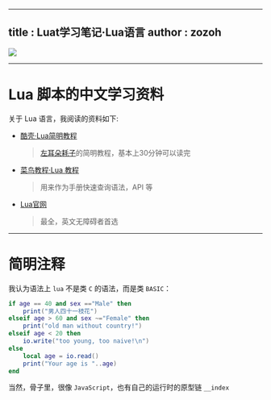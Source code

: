 
---
title  : Luat学习笔记·Lua语言
author : zozoh
---

![](https://www.lua.org/images/lua25.gif)

--------------------------------------------
# Lua 脚本的中文学习资料

关于 Lua 语言，我阅读的资料如下:

- [酷壳·Lua简明教程](https://coolshell.cn/articles/10739.html)
    > [左耳朵耗子](https://coolshell.cn/haoel)的简明教程，基本上30分钟可以读完
- [菜鸟教程·Lua 教程](http://www.runoob.com/lua/lua-tutorial.html)
    > 用来作为手册快速查询语法，API 等
- [Lua官网](https://www.lua.org/)
    > 最全，英文无障碍者首选

--------------------------------------------
# 简明注释

我认为语法上 `lua` 不是类 `C` 的语法，而是类 `BASIC`：

```lua
if age == 40 and sex =="Male" then
    print("男人四十一枝花")
elseif age > 60 and sex ~="Female" then
    print("old man without country!")
elseif age < 20 then
    io.write("too young, too naive!\n")
else
    local age = io.read()
    print("Your age is "..age)
end
```

当然，骨子里，很像 `JavaScript`，也有自己的运行时的原型链 `__index`